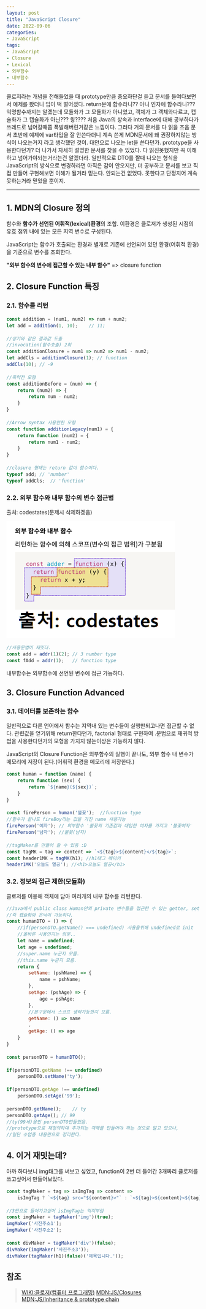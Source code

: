 ```yaml
---
layout: post
title: "JavaScript Closure"
date: 2022-09-06
categories:
- JavaScript
tags:
- JavaScript
- Closure
- Lexical
- 외부함수
- 내부함수
---
```


클로저라는 개념을 전해들었을 때 prototype만큼 중요하단걸 듣고 문서를 들여다보면서 예제를 봤더니 입이 떡 벌어졌다. return문에 함수라니?? 아니 인자에 함수라니??? 익명함수까지는 알겠는데 모듈화가 그 모듈화가 아니었고, 객체가 그 객체와다르고, 캡슐화가 그 캡슐화가 아닌??? 읭???? 처음 Java의 상속과 interface에 대해 공부하다가 쓰레드로 넘어갈때쯤 폭발해버린거같은 느낌이다. 그러다 거의 문서를 다 읽을 즈음 문서 초반에 예제에 var타입을 잘 안쓴다더니 계속 쓴게 MDN문서에 왜 권장하지않는 방식이 나오는거지 라고 생각했던 것이. 대안으로 나오는 let을 쓴다던가. prototype을 사용한다던가? 더 나가서 자세히 설명한 문서를 찾을 수 있었다. 다 읽진못했지만 꼭 이해하고 넘어가야되는거라는건 알겠더라. 일반적으로 DTO를 짤때 나오는 형식을 JavaScript의 방식으로 변경하라면 아직은 감이 안오지만, 더 공부하고 문서를 보고 직접 만들어 구현해보면 이해가 될거라 믿는다. 안되는건 없었다. 못한다고 단정지어 계속 못하는거라 믿었을 뿐이지.

---

## 1. MDN의 Closure 정의

함수와 **함수가 선언된 어휘적(lexical)환경**의 조합. 이환경은 클로저가 생성된 시점의 유효 점위 내에 있는 모든 지역 변수로 구성된다.

JavaScript는 함수가 호출되는 환경과 별개로 기존에 선언되어 있던 환경(어휘적 환경)을 기준으로 변수를 조회한다.

**"외부 함수의 변수에 접근할 수 있는 내부 함수"** => closure function

## 2. Closure Function 특징

### 2.1. 함수를 리턴

```javascript
const addition = (num1, num2) => num + num2;
let add = addition(1, 10);    // 11;

//상기와 같은 결과값 도출
//invocation(함수호출) 2회
const additionClosure = num1 => num2 => num1 - num2;
let addCls = additionClosure(1); // function
addCls(10); // -9

//축약전 모형
const additionBefore = (num) => {
    return (num2) => {
        return num - num2;
    }
}

//Arrow syntax 사용안한 모형
const function additionLegacy(num1) = {
    return function (num2) = {
        return num1 - num2;
    }
}

//closure 형태는 return 값이 함수이다.
typeof add; // 'number'
typeof addCls;  // 'function'
```

### 2.2. 외부 함수와 내부 함수의 변수 접근법

출처: codestates(문제시 삭제하겠음)

![출처:codestates](/assets/img/220906-closure-1.png)

```javascript
//사용문법이 재밋다.
const add = addr(1)(2); // 3 number type
const fAdd = addr(1);   // function type
```

내부함수는 외부함수에 선언된 변수에 접근 가능하다.

## 3. Closure Function Advanced

### 3.1. 데이터를 보존하는 함수

일반적으로 다른 언어에서 함수는 지역내 있는 변수들이 실행만되고나면 접근할 수 없다. 관련값을 얻기위해 return한다던가, factorial 형태로 구현하여 .문법으로 재귀적 방법을 사용한다던가의 모형을 가지지 않는이상은 가능하지 않다.

JavaScript의 Closure Function은 외부함수의 실행이 끝나도, 외부 함수 내 변수가 메모리에 저장이 된다.(어휘적 환경을 메모리에 저장한다.)

```javascript
const human = function (name) {
    return function (sex) {
        return `${name}(${sex})`;
    }
}

const firePerson = human('불꽃');  //function type
//함수가 끝나도 fireBoy라는 값을 가진 name 사용가능
firePerson('여자'); // 외부함수 '불꽃의 기존값과 대입한 여자를 가지고 '불꽃여자'
firePerson('남자'); //불꽃(남자)

//tagMaker를 만들어 쓸 수 있음 :D
const tagMK = tag => content => `<${tag}>${content}</${tag}>`;
const header1MK = tagMK(h1); //h1태그 메이커
header1MK('오늘도 열공'); //<h1>오늘도 열공</h1>
```

### 3.2. 정보의 접근 제한(모듈화)

클로저를 이용해 객체에 담아 여러개의 내부 함수를 리턴한다.

```javascript
//Java에서 public class Human안의 private 변수들을 접근한 수 있는 getter, setter 형식과 비슷하게 구현 가능
//즉 캡슐화와 은닉이 가능하다.
const humanDTO = () => {
    //if(personDTO.getName() === undefined) 사용을위해 undefined로 init
    //올바른 사용인지는 의문..
    let name = undefined;
    let age = undefined;
    //super.name 누군지 모름.
    //this.name 누군지 모름.
    return {
        setName: (pshName) => {
            name = pshName;
        },
        setAge: (pshAge) => {
            age = pshAge;
        },
        //본구문에서 스코프 생략가능한지 모름.
        getName: () => name
        ,
        getAge: () => age
    }
}

const personDTO = humanDTO();

if(personDTO.getName !== undefined)
    personDTO.setName('ty');

if(personDTO.getAge !== undefined)
    personDTO.setAge('99');

personDTO.getName();    // ty
personDTO.getAge(); // 99
//ty(99세)옹인 personDTO만들었음.
//prototype으로 재정의하여 추가되는 객체를 만들어야 하는 것으로 알고 있으나,
//일단 수업중 내용만으로 정리한다.
```

## 4. 이거 재밋는데?

아까 하다보니 img태그를 써보고 싶었고, function이 2번 더 들어간 3개짜리 클로저를 쓰고싶어서 만들어보았다.

```javascript
const tagMaker = tag => isImgTag => content =>
    isImgTag ? `<${tag} src="${content}>"` : `<${tag}>${content}<${tag}>`;

//3단으로 들어가고싶어 isImgTag는 억지부림
const imgMaker = tagMaker('img')(true);
imgMaker('사진주소1');
imgMaker('사진주소2');

const divMaker = tagMaker('div')(false);
divMaker(imgMaker('사진주소3'));
divMaker(tagMaker(h1)(false)('제목입니다.'));
```

##  참조

> [WIKI:클로저(컴퓨터 프로그래밍)](https://ko.wikipedia.org/wiki/%ED%81%B4%EB%A1%9C%EC%A0%80_(%EC%BB%B4%ED%93%A8%ED%84%B0_%ED%94%84%EB%A1%9C%EA%B7%B8%EB%9E%98%EB%B0%8D))   
> [MDN:JS/Closures](https://developer.mozilla.org/ko/docs/Web/JavaScript/Closures)   
> [MDN:JS/Inheritance & prototype chain](https://developer.mozilla.org/ko/docs/conflicting/Web/JavaScript/Inheritance_and_the_prototype_chain)   